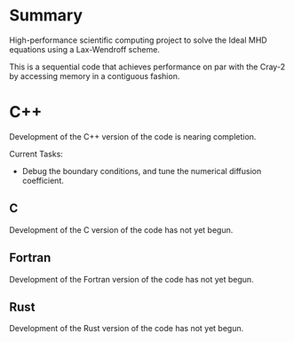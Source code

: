 # Summary
High-performance scientific computing project to solve the Ideal MHD equations using a Lax-Wendroff scheme. 

This is a sequential code that achieves performance on par with the Cray-2 by accessing memory in a contiguous fashion. 

# C++
Development of the C++ version of the code is nearing completion. 

Current Tasks:
- Debug the boundary conditions, and tune the numerical diffusion coefficient.

## C
Development of the C version of the code has not yet begun.

## Fortran
Development of the Fortran version of the code has not yet begun.

## Rust
Development of the Rust version of the code has not yet begun.

